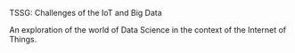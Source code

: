 TSSG: Challenges of the IoT and Big Data

An exploration of the world of Data Science in the context of the Internet of Things.